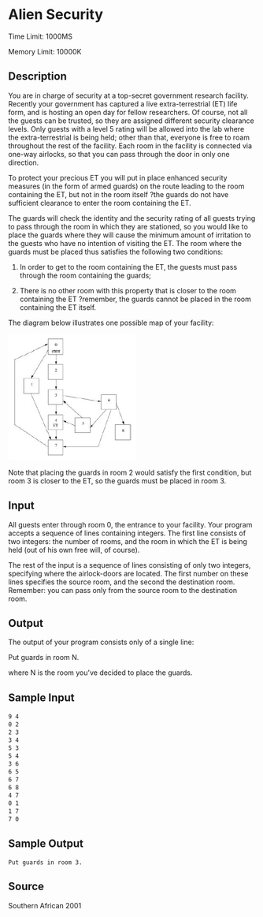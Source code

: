 # Alien Security

Time Limit: 1000MS

Memory Limit: 10000K


## Description

You are in charge of security at a top-secret government research facility. Recently your government has captured a live extra-terrestrial (ET) life form, and is hosting an open day for fellow researchers. Of course, not all the guests can be trusted, so they are assigned different security clearance levels. Only guests with a level 5 rating will be allowed into the lab where the extra-terrestrial is being held; other than that, everyone is free to roam throughout the rest of the facility. Each room in the facility is connected via one-way airlocks, so that you can pass through the door in only one direction.

To protect your precious ET you will put in place enhanced security measures (in the form of armed guards) on the route leading to the room containing the ET, but not in the room itself ?the guards do not have sufficient clearance to enter the room containing the ET.

The guards will check the identity and the security rating of all guests trying to pass through the room in which they are stationed, so you would like to place the guards where they will cause the minimum amount of irritation to the guests who have no intention of visiting the ET. The room where the guards must be placed thus satisfies the following two conditions:

1. In order to get to the room containing the ET, the guests must pass through the room containing the guards;

2. There is no other room with this property that is closer to the room containing the ET ?remember, the guards cannot be placed in the room containing the ET itself.

The diagram below illustrates one possible map of your facility:

![](1130_1.gif)

Note that placing the guards in room 2 would satisfy the first condition, but room 3 is closer to the ET, so the guards must be placed in room 3.


## Input

All guests enter through room 0, the entrance to your facility. Your program accepts a sequence of lines containing integers. The first line consists of two integers: the number of rooms, and the room in which the ET is being held (out of his own free will, of course).

The rest of the input is a sequence of lines consisting of only two integers, specifying where the airlock-doors are located. The first number on these lines specifies the source room, and the second the destination room. Remember: you can pass only from the source room to the destination room.


## Output

The output of your program consists only of a single line:

Put guards in room N.

where N is the room you've decided to place the guards.


## Sample Input

```
9 4
0 2
2 3
3 4
5 3
5 4
3 6
6 5
6 7
6 8
4 7
0 1
1 7
7 0
```


## Sample Output

```
Put guards in room 3.
```


## Source

Southern African 2001
